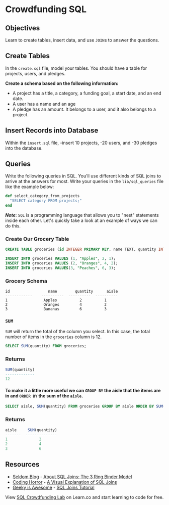 # Crowdfunding SQL

## Objectives
Learn to create tables, insert data, and use `JOIN`s to answer the questions.


## Create Tables
In the `create.sql` file, model your tables. You should have a table for projects, users, and pledges.

**Create a schema based on the following information:**
- A project has a title, a category, a funding goal, a start date, and an end date.
- A user has a name and an age
- A pledge has an amount. It belongs to a user, and it also belongs to a project.

## Insert Records into Database
Within the `insert.sql` file,
-insert 10 projects,
-20 users, and
-30 pledges into the database.

## Queries
Write the following queries in SQL. You'll use different kinds of SQL joins to arrive at the answers for most. Write your queries in the `lib/sql_queries` file like the example below:
```ruby
def select_category_from_projects
  "SELECT category FROM projects;"
end
```

***Note***: `SQL` is a programming language that allows you to "nest" statements inside each other. Let's quickly take a look at an example of ways we can do this.

### Create Our Grocery Table
```sql
CREATE TABLE groceries (id INTEGER PRIMARY KEY, name TEXT, quantity INTEGER, aisle INTEGER);

INSERT INTO groceries VALUES (1, "Apples", 2, 1);
INSERT INTO groceries VALUES (2, "Oranges", 4, 2);
INSERT INTO groceries VALUES(3, "Peaches", 6, 3);
```

### Grocery Schema
```
id                 name        quantity      aisle       
------------    ----------  ----------  ----------  
1                Apples          2          1
2                Oranges         4          2    
3                Bananas         6          3   
```

### `SUM`
`SUM` will return the total of the column you select. In this case, the total number of items in the `groceries` column is 12.

```sql
SELECT SUM(quantity) FROM groceries;
```

### Returns
```sql
SUM(quantity)
-------------
12
```

#### To make it a little more useful we can `GROUP BY` the aisle that the items are in and `ORDER BY` the sum of the `aisle`.
```sql
SELECT aisle, SUM(quantity) FROM groceries GROUP BY aisle ORDER BY SUM(quantity);
```

### Returns
```sql
aisle	  SUM(quantity)
-------  --------------
1	           2
2	           4
3	           6
```

## Resources
* [Seldom Blog](http://blog.seldomatt.com/) - [About SQL Joins: The 3 Ring Binder Model](http://blog.seldomatt.com/blog/2012/10/17/about-sql-joins-the-3-ring-binder-model/)
* [Coding Horror](http://blog.codinghorror.com/) - [A Visual Explanation of SQL Joins](http://blog.codinghorror.com/a-visual-explanation-of-sql-joins/)
* [Geeky is Awesome](http://geekyisawesome.blogspot.com/) - [SQL Joins Tutorial](http://geekyisawesome.blogspot.com/2011/03/sql-joins-tutorial.html)

<p data-visibility='hidden'>View <a href='https://learn.co/lessons/sql-crowdfunding-lab' title='SQL Crowdfunding Lab'>SQL Crowdfunding Lab</a> on Learn.co and start learning to code for free.</p>
